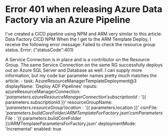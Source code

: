
# Error 401 when releasing Azure Data Factory via an Azure Pipeline

I've created a CICD pipeline using NPM and ARM very similar to this article:
Data Factory CICD NPM
When the I get to the ARM Template Deploy, I receive the following error message:
Failed to check the resource group status. Error: {"statusCode":401}

A Service Connection is in place and is a contributor on the Resource Group. The same Service Connection on the same RG successfully deploys out an Azure SQL Server and Database as well.
I can supply more information, but my code bar parameter names pretty much matches the article:
    - task: AzureResourceManagerTemplateDeployment@3
  displayName: 'Deploy ADF Pipelines'
  inputs:
    azureResourceManagerConnection: '${{ parameters.azureResourceManagerConnection }}'
    subscriptionId: '${{ parameters.subscriptionId }}'
    resourceGroupName: '${{ parameters.resourceGroup }}'
    location: '${{ parameters.location }}'
    csmFile: '${{ parameters.buildCoreFolder }}/ARMTemplateForFactory.json'
    csmParametersFile: '${{ parameters.buildCoreFolder }}/ARMTemplateParametersForFactory.json'
    deploymentMode: 'Incremental'
    enabled: true 


        